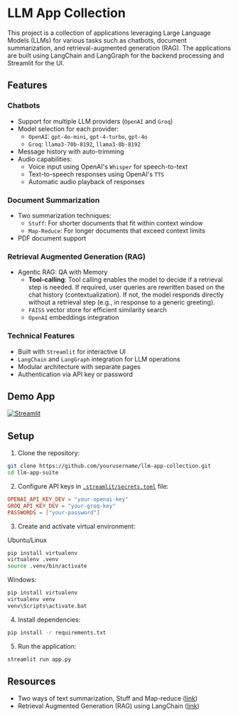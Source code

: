 # LLM App Collection

This project is a collection of applications leveraging Large Language Models (LLMs) for various tasks such as chatbots, document summarization, and retrieval-augmented generation (RAG). The applications are built using LangChain and LangGraph for the backend processing and Streamlit for the UI.


## Features
### Chatbots
- Support for multiple LLM providers (`OpenAI` and `Groq`)
- Model selection for each provider:
    - `OpenAI`: `gpt-4o-mini`, `gpt-4-turbo`, `gpt-4o`
    - `Groq`: `llama3-70b-8192`, `llama3-8b-8192`
- Message history with auto-trimming
- Audio capabilities:
  - Voice input using OpenAI's `Whisper` for speech-to-text
  - Text-to-speech responses using OpenAI's `TTS`
  - Automatic audio playback of responses

### Document Summarization
- Two summarization techniques:
  - `Stuff`: For shorter documents that fit within context window
  - `Map-Reduce`: For longer documents that exceed context limits
- PDF document support

### Retrieval Augmented Generation (RAG)
- Agentic RAG: QA with Memory
  - **Tool-calling**: Tool calling enables the model to decide if a retrieval step is needed. If required, user queries are rewritten based on the chat history (contextualization). If not, the model responds directly without a retrieval step (e.g., in response to a generic greeting).
  - `FAISS` vector store for efficient similarity search
  - `OpenAI` embeddings integration

### Technical Features
- Built with `Streamlit` for interactive UI
- `LangChain` and `LangGraph` integration for LLM operations
- Modular architecture with separate pages
- Authentication via API key or password


## Demo App 

[![Streamlit](https://static.streamlit.io/badges/streamlit_badge_black_white.svg)](https://llm-app.streamlit.app/)

## Setup

1. Clone the repository:

```sh
git clone https://github.com/yourusername/llm-app-collection.git
cd llm-app-suite
```

2. Configure API keys in [`.streamlit/secrets.toml`](.streamlit/secrets.toml) file:

```toml
OPENAI_API_KEY_DEV = "your-openai-key"
GROQ_API_KEY_DEV = "your-groq-key"
PASSWORDS = ["your-password"]
```

3. Create and activate virtual environment:

Ubuntu/Linux
```sh
pip install virtualenv
virtualenv .venv
source .venv/bin/activate
```

Windows:
```sh
pip install virtualenv
virtualenv venv
venv\Scripts\activate.bat
```

4. Install dependencies:
```sh
pip install -r requirements.txt
```

5. Run the application:

```sh
streamlit run app.py
```

## Resources

- Two ways of text summarization, Stuff and Map-reduce ([link](https://python.langchain.com/docs/tutorials/summarization/))
- Retrieval Augmented Generation (RAG) using LangChain ([link](https://python.langchain.com/docs/tutorials/qa_chat_history/))